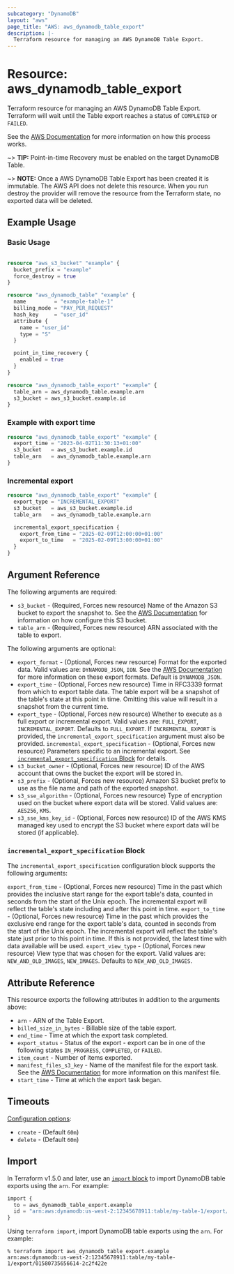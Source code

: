 ```yaml
---
subcategory: "DynamoDB"
layout: "aws"
page_title: "AWS: aws_dynamodb_table_export"
description: |-
  Terraform resource for managing an AWS DynamoDB Table Export.
---
```


# Resource: aws_dynamodb_table_export

Terraform resource for managing an AWS DynamoDB Table Export. Terraform will wait until the Table export reaches a status of `COMPLETED` or `FAILED`.

See the [AWS Documentation](https://docs.aws.amazon.com/amazondynamodb/latest/developerguide/S3DataExport.HowItWorks.html) for more information on how this process works.

~> **TIP:** Point-in-time Recovery must be enabled on the target DynamoDB Table.

~> **NOTE:** Once a AWS DynamoDB Table Export has been created it is immutable. The AWS API does not delete this resource. When you run destroy the provider will remove the resource from the Terraform state, no exported data will be deleted.

## Example Usage

### Basic Usage

```terraform

resource "aws_s3_bucket" "example" {
  bucket_prefix = "example"
  force_destroy = true
}

resource "aws_dynamodb_table" "example" {
  name         = "example-table-1"
  billing_mode = "PAY_PER_REQUEST"
  hash_key     = "user_id"
  attribute {
    name = "user_id"
    type = "S"
  }

  point_in_time_recovery {
    enabled = true
  }
}

resource "aws_dynamodb_table_export" "example" {
  table_arn = aws_dynamodb_table.example.arn
  s3_bucket = aws_s3_bucket.example.id
}
```

### Example with export time

```terraform
resource "aws_dynamodb_table_export" "example" {
  export_time = "2023-04-02T11:30:13+01:00"
  s3_bucket   = aws_s3_bucket.example.id
  table_arn   = aws_dynamodb_table.example.arn
}
```

### Incremental export

```terraform
resource "aws_dynamodb_table_export" "example" {
  export_type = "INCREMENTAL_EXPORT"
  s3_bucket   = aws_s3_bucket.example.id
  table_arn   = aws_dynamodb_table.example.arn

  incremental_export_specification {
    export_from_time = "2025-02-09T12:00:00+01:00"
    export_to_time   = "2025-02-09T13:00:00+01:00"
  }
}
```

## Argument Reference

The following arguments are required:

* `s3_bucket` - (Required, Forces new resource) Name of the Amazon S3 bucket to export the snapshot to. See the [AWS Documentation](https://docs.aws.amazon.com/amazondynamodb/latest/developerguide/S3DataExport_Requesting.html#S3DataExport_Requesting_Permissions) for information on how configure this S3 bucket.
* `table_arn` - (Required, Forces new resource) ARN associated with the table to export.

The following arguments are optional:

* `export_format` - (Optional, Forces new resource) Format for the exported data. Valid values are: `DYNAMODB_JSON`, `ION`. See the [AWS Documentation](https://docs.aws.amazon.com/amazondynamodb/latest/developerguide/S3DataExport.Output.html#S3DataExport.Output_Data) for more information on these export formats. Default is `DYNAMODB_JSON`.
* `export_time` - (Optional, Forces new resource) Time in RFC3339 format from which to export table data. The table export will be a snapshot of the table's state at this point in time. Omitting this value will result in a snapshot from the current time.
* `export_type` - (Optional, Forces new resource) Whether to execute as a full export or incremental export. Valid values are: `FULL_EXPORT`, `INCREMENTAL_EXPORT`. Defaults to `FULL_EXPORT`. If `INCREMENTAL_EXPORT` is provided, the `incremental_export_specification` argument must also be provided.
`incremental_export_specification` - (Optional, Forces new resource) Parameters specific to an incremental export. See [`incremental_export_specification` Block](#incremental_export_specification-block) for details.
* `s3_bucket_owner` - (Optional, Forces new resource) ID of the AWS account that owns the bucket the export will be stored in.
* `s3_prefix` - (Optional, Forces new resource) Amazon S3 bucket prefix to use as the file name and path of the exported snapshot.
* `s3_sse_algorithm` - (Optional, Forces new resource) Type of encryption used on the bucket where export data will be stored. Valid values are: `AES256`, `KMS`.
* `s3_sse_kms_key_id` - (Optional, Forces new resource) ID of the AWS KMS managed key used to encrypt the S3 bucket where export data will be stored (if applicable).

### `incremental_export_specification` Block

The `incremental_export_specification` configuration block supports the following arguments:

`export_from_time` - (Optional, Forces new resource) Time in the past which provides the inclusive start range for the export table's data, counted in seconds from the start of the Unix epoch. The incremental export will reflect the table's state including and after this point in time.
`export_to_time` - (Optional, Forces new resource) Time in the past which provides the exclusive end range for the export table's data, counted in seconds from the start of the Unix epoch. The incremental export will reflect the table's state just prior to this point in time. If this is not provided, the latest time with data available will be used.
`export_view_type` - (Optional, Forces new resource) View type that was chosen for the export. Valid values are: `NEW_AND_OLD_IMAGES`, `NEW_IMAGES`. Defaults to `NEW_AND_OLD_IMAGES`.

## Attribute Reference

This resource exports the following attributes in addition to the arguments above:

* `arn` - ARN of the Table Export.
* `billed_size_in_bytes` - Billable size of the table export.
* `end_time` - Time at which the export task completed.
* `export_status` - Status of the export - export can be in one of the following states `IN_PROGRESS`, `COMPLETED`, or `FAILED`.
* `item_count` - Number of items exported.
* `manifest_files_s3_key` - Name of the manifest file for the export task. See the [AWS Documentation](https://docs.aws.amazon.com/amazondynamodb/latest/developerguide/S3DataExport.Output.html#S3DataExport.Output_Manifest) for more information on this manifest file.
* `start_time` - Time at which the export task began.

## Timeouts

[Configuration options](https://developer.hashicorp.com/terraform/language/resources/syntax#operation-timeouts):

* `create` - (Default `60m`)
* `delete` - (Default `60m`)

## Import

In Terraform v1.5.0 and later, use an [`import` block](https://developer.hashicorp.com/terraform/language/import) to import DynamoDB table exports using the `arn`. For example:

```terraform
import {
  to = aws_dynamodb_table_export.example
  id = "arn:aws:dynamodb:us-west-2:12345678911:table/my-table-1/export/01580735656614-2c2f422e"
}
```

Using `terraform import`, import DynamoDB table exports using the `arn`. For example:

```console
% terraform import aws_dynamodb_table_export.example arn:aws:dynamodb:us-west-2:12345678911:table/my-table-1/export/01580735656614-2c2f422e
```
